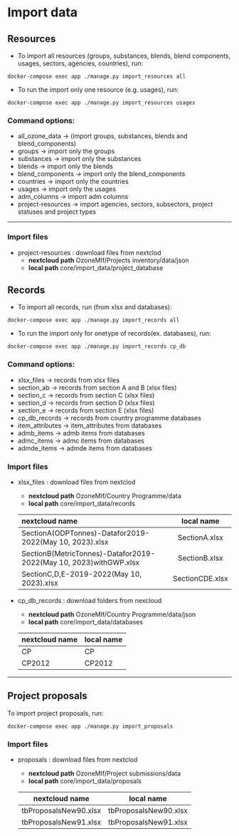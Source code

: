 # Import data

## Resources

- To import all resources (groups, substances, blends, blend components, usages, 
    sectors, agencies, countries), run:
```shell
docker-compose exec app ./manage.py import_resources all
```

- To run the import only one resource (e.g. usages), run:
```shell
docker-compose exec app ./manage.py import_resources usages
```

### Command options:
- all_ozone_data -> (import groups, substances, blends and blend_components)
- groups -> import only the groups
- substances -> import only the substances
- blends -> import only the blends
- blend_components -> import only the blend_components
- countries -> import only the countries
- usages -> import only the usages
- adm_columns -> import adm columns
- project-resources -> import agencies, sectors, subsectors,
    project statuses and project types
---

### Import files
- project-resources
: download files from nextclod
    - **nextcloud path** OzoneMlf/Projects inventory/data/json
    - **local path** core/import_data/project_database


## Records
- To import all records, run (from xlsx and databases):
```shell
docker-compose exec app ./manage.py import_records all
```
- To run the import only for onetype of records(ex. databases), run:
```shell
docker-compose exec app ./manage.py import_records cp_db
```
### Command options:
- xlsx_files -> records from xlsx files
- section_ab -> records from section A and B (xlsx files)
- section_c -> records from section C (xlsx files)
- section_d -> records from section D (xlsx files)
- section_e -> records from section E (xlsx files)
- cp_db_records -> records from country programme databases
- item_attributes -> item_attributes from databases
- admb_items -> admb items from databases
- admc_items -> admc items from databases
- admde_items -> admde items from databases

### Import files

- xlsx_files
: download files from nextclod
    - **nextcloud path** OzoneMlf/Country Programme/data
    - **local path** core/import_data/records

    |nextcloud name | local name |
    | :----    | :----:  |
    | SectionA(ODPTonnes)-Datafor2019-2022(May 10, 2023).xlsx | SectionA.xlsx |
    | SectionB(MetricTonnes)-Datafor2019-2022(May 10, 2023)withGWP.xlsx | SectionB.xlsx |
    | SectionC,D,E-2019-2022(May 10, 2023).xlsx | SectionCDE.xlsx |

- cp_db_records
: download folders from nexcloud
    - **nextcloud path** OzoneMlf/Country Programme/data/json
    - **local path** core/import_data/databases

    |nextcloud name | local name |
    | :----    | :----  |
    | CP | CP |
    | CP2012 | CP2012 |


---

## Project proposals
To import project proposals, run:
```shell
docker-compose exec app ./manage.py import_proposals
```

### Import files

- proposals
: download files from nextclod
    - **nextcloud path** OzoneMlf/Project submissions/data
    - **local path** core/import_data/proposals

    |nextcloud name | local name |
    | :----:    | :----:  |
    | tbProposalsNew90.xlsx | tbProposalsNew90.xlsx |
    | tbProposalsNew91.xlsx | tbProposalsNew91.xlsx |
